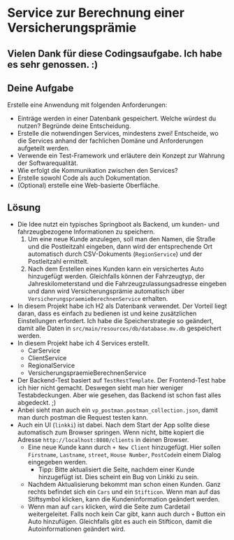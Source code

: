 # Service zur Berechnung einer Versicherungsprämie

## Vielen Dank für diese Codingsaufgabe. Ich habe es sehr genossen. :)

## Deine Aufgabe

Erstelle eine Anwendung mit folgenden Anforderungen:

- Einträge werden in einer Datenbank gespeichert. Welche würdest du nutzen? Begründe deine Entscheidung.
- Erstelle die notwendingen Services, mindestens zwei! Entscheide, wo die Services anhand der fachlichen Domäne und Anforderungen aufgeteilt werden.
- Verwende ein Test-Framework und erläutere dein Konzept zur Wahrung der Softwarequalität.
- Wie erfolgt die Kommunikation zwischen den Services?
- Erstelle sowohl Code als auch Dokumentation.
- (Optional) erstelle eine Web-basierte Oberfläche.

## Lösung
- Die Idee nutzt ein typisches Springboot als Backend, um kunden- und fahrzeugbezogene Informationen zu speichern.
  1. Um eine neue Kunde anzulegen, soll man den Namen, die Straße und die Postleitzahl eingeben, dann wird der entsprechende Ort automatisch durch CSV-Dokuments (`RegionService`) und der Postleitzahl ermittelt.
  2. Nach dem Erstellen eines Kunden kann ein versichertes Auto hinzugefügt werden. Gleichfalls können der Fahrzeugtyp, der Jahreskilometerstand und die Fahrzeugzulassungsadresse eingeben und dann wird Versicherungsprämie automatisch über `VersicherungspraemieBerechnenService` erhalten.
- In diesem Projekt habe ich H2 als Datenbank verwendet. Der Vorteil liegt daran, dass es einfach zu bedienen ist und keine zusätzlichen Einstellungen erfordert. Ich habe die Speicherstrategie so geändert, damit alle Daten in `src/main/resources/db/database.mv.db` gespeichert werden.
- In diesem Projekt habe ich 4 Services erstellt.
  - CarService
  - ClientService
  - RegionalService
  - VersicherungspraemieBerechnenService
- Der Backend-Test basiert auf `TestRestTemplate`. Der Frontend-Test habe ich hier nicht gemacht. Deswegen sieht man hier weniger Testabdeckungen. Aber wie gesehen, das Backend ist schon fast alles abgedeckt. ;)
- Anbei sieht man auch ein `vp_postman.postman_collection.json`, damit man durch postman die Request testen kann.
- Auch ein UI (`linkki`) ist dabei. Nach dem Start der App sollte diese automatisch zum Browser springen. Wenn nicht, bitte kopiert die Adresse `http://localhost:8080/clients` in deinen Browser.
  - Eine neue Kunde kann durch `+ New Client` hinzugefügt. Hier sollen `Firstname`, `Lastname`, `street`, `House Number`, `PostCode`in einem Dialog eingegeben werden. 
    - Tipp: Bitte aktualisiert die Seite, nachdem einer Kunde hinzugefügt ist. Dies scheint ein Bug von Linkki zu sein.
  - Nachdem Aktualisierung bekommt man schon einen Kunden. Ganz rechts befindet sich ein `Cars` und ein `Stifticon`. Wenn man auf das Stiftsymbol klicken, kann die Kundeninformation geändert werden.
  - Wenn man auf `cars` klicken, wird die Seite zum Cardetail weitergeleitet. Falls noch kein Car gibt, kann auch durch `+` Button ein Auto hinzufügen. Gleichfalls gibt es auch ein Stifticon, damit die Autoinformationen geändert wird.
